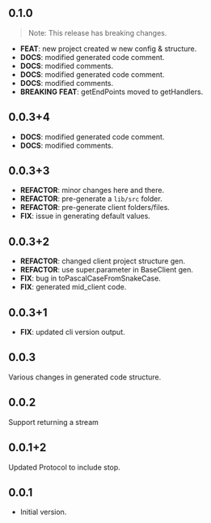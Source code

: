 ## 0.1.0

> Note: This release has breaking changes.

 - **FEAT**: new project created w new config & structure.
 - **DOCS**: modified generated code comment.
 - **DOCS**: modified comments.
 - **DOCS**: modified generated code comment.
 - **DOCS**: modified comments.
 - **BREAKING** **FEAT**: getEndPoints moved to getHandlers.

## 0.0.3+4

 - **DOCS**: modified generated code comment.
 - **DOCS**: modified comments.

## 0.0.3+3

 - **REFACTOR**: minor changes here and there.
 - **REFACTOR**: pre-generate a `lib/src` folder.
 - **REFACTOR**: pre-generate client folders/files.
 - **FIX**: issue in generating default values.

## 0.0.3+2

 - **REFACTOR**: changed client project structure gen.
 - **REFACTOR**: use super.parameter in BaseClient gen.
 - **FIX**: bug in toPascalCaseFromSnakeCase.
 - **FIX**: generated mid_client code.

## 0.0.3+1

 - **FIX**: updated cli version output.

## 0.0.3

Various changes in generated code structure. 

## 0.0.2

Support returning a stream

## 0.0.1+2

Updated Protocol to include stop.

## 0.0.1

- Initial version.
